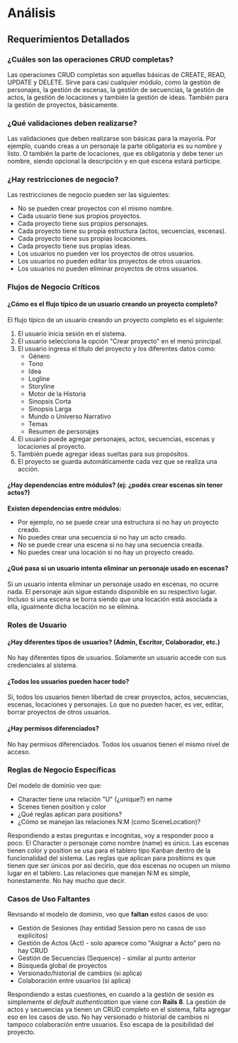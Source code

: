 # Análisis

## Requerimientos Detallados

### ¿Cuáles son las operaciones CRUD completas?

Las operaciones CRUD completas son aquellas básicas de CREATE, READ, UPDATE y DELETE. Sirve para casi cualquier módulo, como la gestión de personajes, la gestión de escenas, la gestión de secuencias, la gestión de actos, la gestión de locaciones y también la gestión de ideas. También para la gestión de proyectos, básicamente.

### ¿Qué validaciones deben realizarse?

Las validaciones que deben realizarse son básicas para la mayoría. Por ejemplo, cuando creas a un personaje la parte obligatoria es su nombre y listo. O también la parte de locaciones, que es obligatoria y debe tener un nombre, siendo opcional la descripción y en qué escena estará partícipe.

### ¿Hay restricciones de negocio?

Las restricciones de negocio pueden ser las siguientes:

- No se pueden crear proyectos con el mismo nombre.
- Cada usuario tiene sus propios proyectos.
- Cada proyecto tiene sus propios personajes.
- Cada proyecto tiene su propia estructura (actos, secuencias, escenas).
- Cada proyecto tiene sus propias locaciones.
- Cada proyecto tiene sus propias ideas.
- Los usuarios no pueden ver los proyectos de otros usuarios.
- Los usuarios no pueden editar los proyectos de otros usuarios.
- Los usuarios no pueden eliminar proyectos de otros usuarios.

### Flujos de Negocio Críticos

#### ¿Cómo es el flujo típico de un usuario creando un proyecto completo?

El flujo típico de un usuario creando un proyecto completo es el siguiente:

1. El usuario inicia sesión en el sistema.
2. El usuario selecciona la opción "Crear proyecto" en el menú principal.
3. El usuario ingresa el título del proyecto y los diferentes datos como:
    - Género
    - Tono
    - Idea
    - Logline
    - Storyline
    - Motor de la Historia
    - Sinopsis Corta
    - Sinopsis Larga
    - Mundo o Universo Narrativo
    - Temas
    - Resumen de personajes
4. El usuario puede agregar personajes, actos, secuencias, escenas y locaciones al proyecto.
5. También puede agregar ideas sueltas para sus propósitos.
6. El proyecto se guarda automáticamente cada vez que se realiza una acción.

#### ¿Hay dependencias entre módulos? (ej: ¿podés crear escenas sin tener actos?)

**Existen dependencias entre módulos:**

- Por ejemplo, no se puede crear una estructura si no hay un proyecto creado.
- No puedes crear una secuencia si no hay un acto creado.
- No se puede crear una escena si no hay una secuencia creada.
- No puedes crear una locación si no hay un proyecto creado.

#### ¿Qué pasa si un usuario intenta eliminar un personaje usado en escenas?

Si un usuario intenta eliminar un personaje usado en escenas, no ocurre nada. El personaje aún sigue estando disponible en su respectivo lugar. Incluso si una escena se borra siendo que una locación está asociada a ella, igualmente dicha locación no se elimina.

### Roles de Usuario

#### ¿Hay diferentes tipos de usuarios? (Admin, Escritor, Colaborador, etc.)

No hay diferentes tipos de usuarios. Solamente un usuario accede con sus credenciales al sistema.

#### ¿Todos los usuarios pueden hacer todo?

Sí, todos los usuarios tienen libertad de crear proyectos, actos, secuencias, escenas, locaciones y personajes. Lo que no pueden hacer, es ver, editar, borrar proyectos de otros usuarios.

#### ¿Hay permisos diferenciados?

No hay permisos diferenciados. Todos los usuarios tienen el mismo nivel de acceso.

### Reglas de Negocio Específicas

Del modelo de dominio veo que:
- Character tiene una relación "U" (¿unique?) en name
- Scenes tienen position y color
- ¿Qué reglas aplican para positions?
- ¿Cómo se manejan las relaciones N:M (como SceneLocation)?

Respondiendo a estas preguntas e incognitas, voy a responder poco a poco. El Character o personaje como nombre (name) es único. Las escenas tienen color y position se usa para el tablero tipo Kanban dentro de la funcionalidad del sistema. Las reglas que aplican para positions es que tienen que ser únicos por así decirlo, que dos escenas no ocupen un mismo lugar en el tablero. Las relaciones que manejan N:M es simple, honestamente. No hay mucho que decir.

### Casos de Uso Faltantes
Revisando el modelo de dominio, veo que **faltan** estos casos de uso:

- Gestión de Sesiones (hay entidad Session pero no casos de uso explícitos)
- Gestión de Actos (Act) - solo aparece como "Asignar a Acto" pero no hay CRUD
- Gestión de Secuencias (Sequence) - similar al punto anterior
- Búsqueda global de proyectos
- Versionado/historial de cambios (si aplica)
- Colaboración entre usuarios (si aplica)

Respondiendo a estas cuestiones, en cuando a la gestión de sesión es simplemente el *default authentication* que viene con **Rails 8**. La gestión de actos y secuencias ya tienen un CRUD completo en el sistema, falta agregar eso en los casos de uso. No hay versionado o historial de cambios ni tampoco colaboración entre usuarios. Eso escapa de la posibilidad del proyecto.
